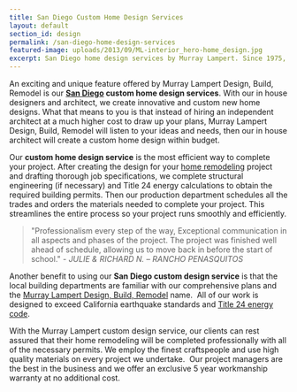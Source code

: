 ```yaml
---
title: San Diego Custom Home Design Services
layout: default
section_id: design
permalink: /san-diego-home-design-services
featured-image: uploads/2013/09/ML-interior_hero-home_design.jpg
excerpt: San Diego home design services by Murray Lampert. Since 1975, Murray Lampert has been the choice for custom home design projects in San Diego County.
---
```


An exciting and unique feature offered by Murray Lampert Design, Build, Remodel is our **<a href="http://murraylampert.com">San Diego</a> custom home design services**. With our in house designers and architect, we create innovative and custom new home designs. What that means to you is that instead of hiring an independent architect at a much higher cost to draw up your plans, Murray Lampert Design, Build, Remodel will listen to your ideas and needs, then our in house architect will create a custom home design within budget.

Our **custom home design service** is the most efficient way to complete your project. After creating the design for your [home remodeling](/san-diego-home-remodel-services) project and drafting thorough job specifications, we complete structural engineering (if necessary) and Title 24 energy calculations to obtain the required building permits. Then our production department schedules all the trades and orders the materials needed to complete your project. This streamlines the entire process so your project runs smoothly and efficiently.

> "Professionalism every step of the way, Exceptional communication in all aspects and phases of the project. The project was finished well ahead of schedule, allowing us to move back in before the start of school." - _JULIE &amp; RICHARD N. – RANCHO PENASQUITOS_

Another benefit to using our **San Diego custom design service** is that the local building departments are familiar with our comprehensive plans and the [Murray Lampert Design, Build, Remodel](/) name.  All of our work is designed to exceed California earthquake standards and [Title 24 energy code](http://www.energy.ca.gov/title24/).

With the Murray Lampert custom design service, our clients can rest assured that their home remodeling will be completed professionally with all of the necessary permits. We employ the finest craftspeople and use high quality materials on every project we undertake.  Our project managers are the best in the business and we offer an exclusive 5 year workmanship warranty at no additional cost.
